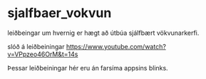 # sjalfbaer_vokvun
leiðbeingar um hvernig er hægt að útbúa sjálfbært vökvunarkerfi.

slóð á leiðbeiningar https://www.youtube.com/watch?v=VPpzeo46OrM&t=14s

Þessar leiðbeiningar hér eru án farsíma appsins blinks.
